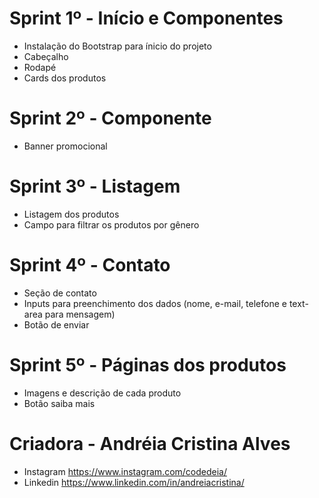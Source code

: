 # Sprint 1º - Início e Componentes

* Instalação do Bootstrap para ínicio do projeto
* Cabeçalho
* Rodapé
* Cards dos produtos


# Sprint 2º - Componente

* Banner promocional


# Sprint 3º - Listagem

* Listagem dos produtos
* Campo para filtrar os produtos por gênero

# Sprint 4º - Contato

* Seção de contato
* Inputs para preenchimento dos dados (nome, e-mail, telefone e text-area para mensagem)
* Botão de enviar


# Sprint 5º - Páginas dos produtos

* Imagens e descrição de cada produto
* Botão saiba mais



# Criadora - Andréia Cristina Alves
* Instagram https://www.instagram.com/codedeia/
* Linkedin https://www.linkedin.com/in/andreiacristina/

